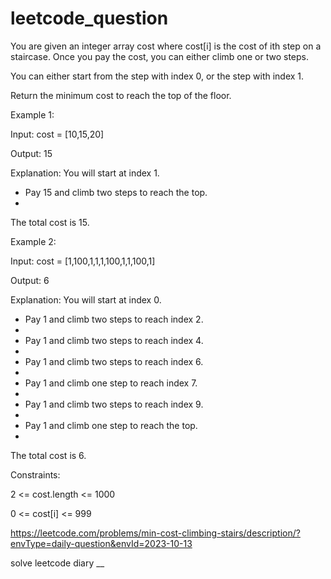# leetcode_question

You are given an integer array cost where cost[i] is the cost of ith step on a staircase. Once you pay the cost, you can either climb one or two steps.

You can either start from the step with index 0, or the step with index 1.

Return the minimum cost to reach the top of the floor.

 

Example 1:

Input: cost = [10,15,20]

Output: 15

Explanation: You will start at index 1.

- Pay 15 and climb two steps to reach the top.
- 
The total cost is 15.


Example 2:

Input: cost = [1,100,1,1,1,100,1,1,100,1]

Output: 6

Explanation: You will start at index 0.

- Pay 1 and climb two steps to reach index 2.
- 
- Pay 1 and climb two steps to reach index 4.
- 
- Pay 1 and climb two steps to reach index 6.
- 
- Pay 1 and climb one step to reach index 7.
- 
- Pay 1 and climb two steps to reach index 9.
- 
- Pay 1 and climb one step to reach the top.
- 
The total cost is 6.
 

Constraints:

2 <= cost.length <= 1000

0 <= cost[i] <= 999


https://leetcode.com/problems/min-cost-climbing-stairs/description/?envType=daily-question&envId=2023-10-13



solve leetcode diary
__
